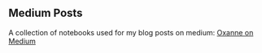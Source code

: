 ## Medium Posts

A collection of notebooks used for my blog posts on medium: [Oxanne on Medium](https://oxannemiu.medium.com/)

